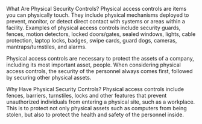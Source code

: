 What Are Physical Security Controls? 
Physical access controls are items you can physically touch. They include physical mechanisms deployed to prevent, monitor, or detect direct contact with systems or areas within a facility. Examples of physical access controls include security guards, fences, motion detectors, locked doors/gates, sealed windows, lights, cable protection, laptop locks, badges, swipe cards, guard dogs, cameras, mantraps/turnstiles, and alarms.

Physical access controls are necessary to protect the assets of a company, including its most important asset, people. When considering physical access controls, the security of the personnel always comes first, followed by securing other physical assets.

Why Have Physical Security Controls?
Physical access controls include fences, barriers, turnstiles, locks and other features that prevent unauthorized individuals from entering a physical site, such as a workplace. This is to protect not only physical assets such as computers from being stolen, but also to protect the health and safety of the personnel inside. 